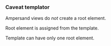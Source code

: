### Caveat templator

Ampersand views do *not* create a root element.

Root element is assigned from the template.

Template can have only one root element.
